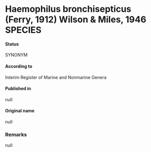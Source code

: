 Haemophilus bronchisepticus (Ferry, 1912) Wilson & Miles, 1946 SPECIES
=======

#### Status
SYNONYM

#### According to
Interim Register of Marine and Nonmarine Genera

#### Published in
null

#### Original name
null

### Remarks
null